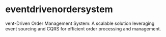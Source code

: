 # eventdrivenordersystem
vent-Driven Order Management System: A scalable solution leveraging event sourcing and CQRS for efficient order processing and management.
